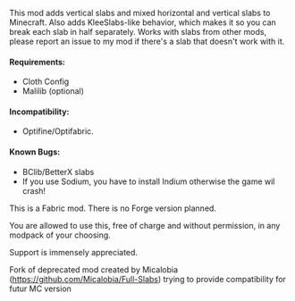 This mod adds vertical slabs and mixed horizontal and vertical slabs to Minecraft. Also adds KleeSlabs-like behavior, which makes it so you can break each slab in half separately. Works with slabs from other mods, please report an issue to my mod if there's a slab that doesn't work with it.

#### Requirements: 
- Cloth Config
- Malilib (optional)

#### Incompatibility: 
- Optifine/Optifabric. 

#### Known Bugs: 
- BClib/BetterX slabs
- If you use Sodium, you have to install Indium otherwise the game wil crash!

This is a Fabric mod. There is no Forge version planned.

You are allowed to use this, free of charge and without permission, in any modpack of your choosing.

Support is immensely appreciated.



Fork of deprecated mod created by Micalobia (https://github.com/Micalobia/Full-Slabs) trying to provide compatibility for futur MC version


